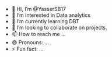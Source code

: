 - 👋 Hi, I’m @YasserSB17
- 👀 I’m interested in Data analytics 
- 🌱 I’m currently learning DBT 
- 💞️ I’m looking to collaborate on projects.
- 📫 How to reach me ...
- 😄 Pronouns: ...
- ⚡ Fun fact: ...

<!---
YasserSB17/YasserSB17 is a ✨ special ✨ repository because its `README.md` (this file) appears on your GitHub profile.
You can click the Preview link to take a look at your changes.
--->
